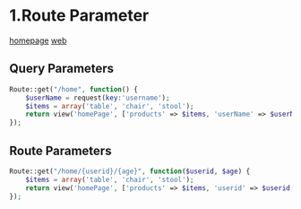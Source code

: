 # 1.Route Parameter

[homepage](<1.Route Parameter/homepage.blade.php>)
[web](<1.Route Parameter/web.php>)

## Query Parameters

```php
Route::get("/home", function() {
    $userName = request(key:'username');
    $items = array('table', 'chair', 'stool');
    return view('homePage', ['products' => $items, 'userName' => $userName]);
});
```

## Route Parameters

```php
Route::get("/home/{userid}/{age}", function($userid, $age) {
    $items = array('table', 'chair', 'stool');
    return view('homePage', ['products' => $items, 'userid' => $userid, 'age' => $age]);
});
```
